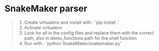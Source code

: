 # SnakeMaker parser
> 1. Create virtualenv and install with : 'pip install .'
> 2. Activate virtualenv 
> 3. Look for all <path> in the config files and replace them with the correct path, also in demo_functions path for the shell function
> 3. Run with : 'python SnakeMaker/snakemaker.py'

